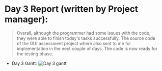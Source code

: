 # Day 3 Report (written by Project manager):
> Overall, although the programmer had some issues with the code, they were able to finish today's tasks successfully. The source code of the GUI assessment project where also sent to me for implementation in the next couple of days. The code is now ready for the testing phase.

* Day 3 Gantt:
  ![Day 3 gantt](https://user-images.githubusercontent.com/72822222/214986274-952ee28c-d64b-43cc-b851-b97201b4be8d.png)
